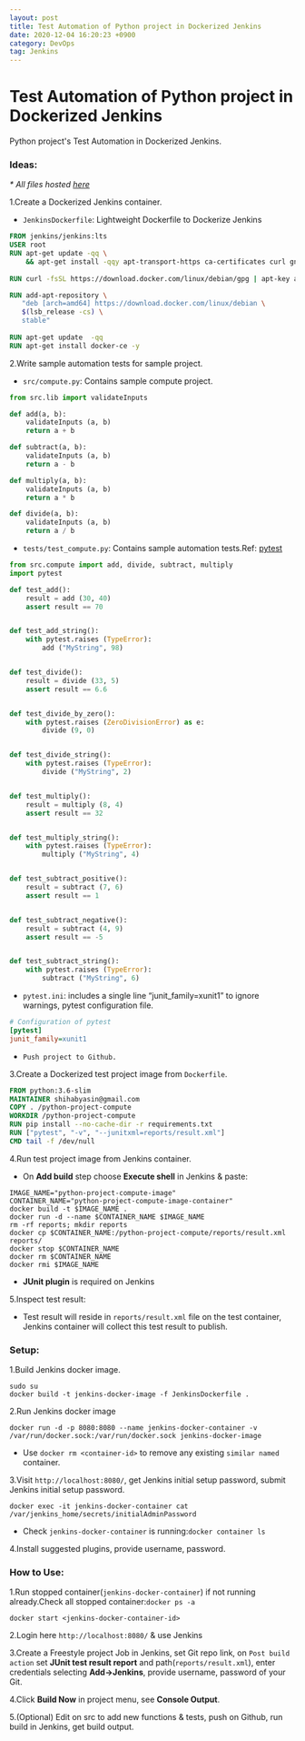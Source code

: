 ```yaml
---
layout: post 
title: Test Automation of Python project in Dockerized Jenkins
date: 2020-12-04 16:20:23 +0900 
category: DevOps
tag: Jenkins
---
```

# Test Automation of Python project in Dockerized Jenkins

Python project's Test Automation in Dockerized Jenkins.
### Ideas:


_* All files hosted [here](https://github.com/ShihabYasin/Jenkins-Pytest-Docker)_



1.Create a Dockerized Jenkins container.

* ```JenkinsDockerfile```: Lightweight Dockerfile to Dockerize Jenkins 

```dockerfile
FROM jenkins/jenkins:lts
USER root
RUN apt-get update -qq \
    && apt-get install -qqy apt-transport-https ca-certificates curl gnupg2 software-properties-common
	
RUN curl -fsSL https://download.docker.com/linux/debian/gpg | apt-key add -

RUN add-apt-repository \
   "deb [arch=amd64] https://download.docker.com/linux/debian \
   $(lsb_release -cs) \
   stable"
   
RUN apt-get update  -qq
RUN apt-get install docker-ce -y
```

2.Write sample automation tests for sample project.
* ```src/compute.py```: Contains sample compute project.

```python
from src.lib import validateInputs

def add(a, b):
    validateInputs (a, b)
    return a + b

def subtract(a, b):
    validateInputs (a, b)
    return a - b

def multiply(a, b):
    validateInputs (a, b)
    return a * b

def divide(a, b):
    validateInputs (a, b)
    return a / b
```

* ```tests/test_compute.py```: Contains sample automation tests.Ref: [pytest](https://docs.pytest.org/)

```python
from src.compute import add, divide, subtract, multiply
import pytest

def test_add():
    result = add (30, 40)
    assert result == 70


def test_add_string():
    with pytest.raises (TypeError):
        add ("MyString", 98)


def test_divide():
    result = divide (33, 5)
    assert result == 6.6


def test_divide_by_zero():
    with pytest.raises (ZeroDivisionError) as e:
        divide (9, 0)


def test_divide_string():
    with pytest.raises (TypeError):
        divide ("MyString", 2)


def test_multiply():
    result = multiply (8, 4)
    assert result == 32


def test_multiply_string():
    with pytest.raises (TypeError):
        multiply ("MyString", 4)


def test_subtract_positive():
    result = subtract (7, 6)
    assert result == 1


def test_subtract_negative():
    result = subtract (4, 9)
    assert result == -5


def test_subtract_string():
    with pytest.raises (TypeError):
        subtract ("MyString", 6)

```

* ```pytest.ini```: includes a single line “junit_family=xunit1” to ignore warnings, pytest configuration file.

```ini
# Configuration of pytest
[pytest]
junit_family=xunit1
```

* ```Push project to Github.```


3.Create a Dockerized test project image from ```Dockerfile```.

```dockerfile
FROM python:3.6-slim
MAINTAINER shihabyasin@gmail.com
COPY . /python-project-compute
WORKDIR /python-project-compute
RUN pip install --no-cache-dir -r requirements.txt
RUN ["pytest", "-v", "--junitxml=reports/result.xml"]
CMD tail -f /dev/null
```

4.Run test project image from Jenkins container.

* On **Add build** step choose **Execute shell** in Jenkins & paste:

```shell
IMAGE_NAME="python-project-compute-image"
CONTAINER_NAME="python-project-compute-image-container"
docker build -t $IMAGE_NAME .
docker run -d --name $CONTAINER_NAME $IMAGE_NAME
rm -rf reports; mkdir reports
docker cp $CONTAINER_NAME:/python-project-compute/reports/result.xml reports/
docker stop $CONTAINER_NAME
docker rm $CONTAINER_NAME
docker rmi $IMAGE_NAME
```

* **JUnit plugin** is required on Jenkins

5.Inspect test result:

* Test result will reside in ```reports/result.xml``` file on the test container, Jenkins container will collect this test result to publish.

### Setup:

1.Build Jenkins docker image.

```shell
sudo su
docker build -t jenkins-docker-image -f JenkinsDockerfile .
```

2.Run Jenkins docker image

```shell
docker run -d -p 8080:8080 --name jenkins-docker-container -v /var/run/docker.sock:/var/run/docker.sock jenkins-docker-image
```

* Use ```docker rm <container-id>``` to remove any existing ```similar named``` container.

3.Visit ```http://localhost:8080/```, get Jenkins initial setup password, submit Jenkins initial setup password.

```shell
docker exec -it jenkins-docker-container cat /var/jenkins_home/secrets/initialAdminPassword
```

* Check ```jenkins-docker-container``` is running:```docker container ls```


4.Install suggested plugins, provide username, password.


### How to Use:

1.Run stopped container(```jenkins-docker-container```) if not running already.Check all stopped container:```docker ps -a```

```shell
docker start <jenkins-docker-container-id>
```

2.Login here ```http://localhost:8080/``` & use Jenkins

3.Create a Freestyle project Job in Jenkins, set Git repo link, on ```Post build action``` set **JUnit test result report** and path(```reports/result.xml```), enter credentials selecting **Add->Jenkins**, provide username, password of your Git.

4.Click **Build Now** in project menu, see **Console Output**.

5.(Optional) Edit on src to add new functions & tests, push on Github, run build in Jenkins, get build output.